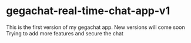 # gegachat-real-time-chat-app-v1
This is the first version of my gegachat app. 
New versions will come soon
Trying to add more features and secure the chat
